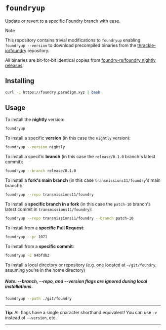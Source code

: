 # `foundryup`

Update or revert to a specific Foundry branch with ease.

> [!NOTE]
> This repository contains trivial modifications to `foundryup` enabling `foundryup --version` 
> to download precompiled binaries from the [thrackle-io/foundry](https://github.com/thrackle-io/foundry) repository.
>
> All binaries are bit-for-bit identical copies from [foundry-rs/foundry nightly releases](https://github.com/foundry-rs/foundry/releases)

## Installing

```sh
curl -L https://foundry.paradigm.xyz | bash
```

## Usage

To install the **nightly** version:

```sh
foundryup
```

To install a specific **version** (in this case the `nightly` version):

```sh
foundryup --version nightly
```

To install a specific **branch** (in this case the `release/0.1.0` branch's latest commit):

```sh
foundryup --branch release/0.1.0
```

To install a **fork's main branch** (in this case `transmissions11/foundry`'s main branch):

```sh
foundryup --repo transmissions11/foundry
```

To install a **specific branch in a fork** (in this case the `patch-10` branch's latest commit in `transmissions11/foundry`):

```sh
foundryup --repo transmissions11/foundry --branch patch-10
```

To install from a **specific Pull Request**:

```sh
foundryup --pr 1071
```

To install from a **specific commit**:

```sh
foundryup -C 94bfdb2
```

To install a local directory or repository (e.g. one located at `~/git/foundry`, assuming you're in the home directory)

##### Note: --branch, --repo, and --version flags are ignored during local installations.

```sh
foundryup --path ./git/foundry
```

---

**Tip**: All flags have a single character shorthand equivalent! You can use `-v` instead of `--version`, etc.

---

